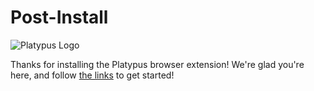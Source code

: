 # Post-Install

![Platypus Logo](/assets/platypus.png)

Thanks for installing the Platypus browser extension! We're glad you're here, and follow [the links](/) to get started!
